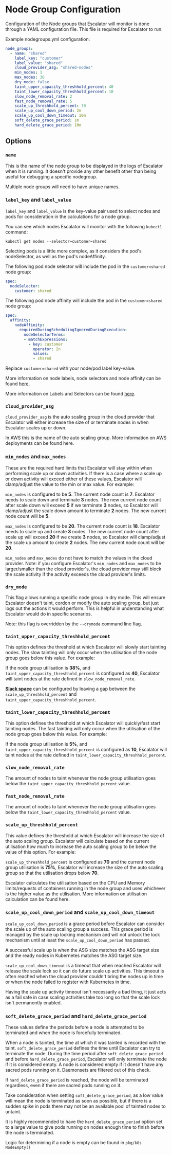 # Node Group Configuration

Configuration of the Node groups that Escalator will monitor is done through a YAML configuration file. This file is
required for Escalator to run. 

Example nodegroups.yml configuration:

```yaml
node_groups:
  - name: "shared"
    label_key: "customer"
    label_value: "shared"
    cloud_provider_asg: "shared-nodes"
    min_nodes: 1
    max_nodes: 30
    dry_mode: false
    taint_upper_capacity_threshhold_percent: 40
    taint_lower_capacity_threshhold_percent: 10
    slow_node_removal_rate: 2
    fast_node_removal_rate: 5
    scale_up_threshhold_percent: 70
    scale_up_cool_down_period: 2m
    scale_up_cool_down_timeout: 10m
    soft_delete_grace_period: 1m
    hard_delete_grace_period: 10m
```

## Options

### `name`

This is the name of the node group to be displayed in the logs of Escalator when it is running. It doesn't provide
any other benefit other than being useful for debugging a specific nodegroup.

Multiple node groups will need to have unique names.

### `label_key` and `label_value`

`label_key` and `label_value` is the key-value pair used to select nodes and pods for consideration in the calculations 
for a node group.

You can see which nodes Escalator will monitor with the following `kubectl` command:

`kubectl get nodes --selector=customer=shared`

Selecting pods is a little more complex, as it considers the pod's nodeSelector, as well as the pod's nodeAffinity.

The following pod node selector will include the pod in the `customer=shared` node group:

```yaml
spec:
  nodeSelector:
    customer: shared
```

The following pod node affinity will include the pod in the `customer=shared` node group:

```yaml
spec:
  affinity:
    nodeAffinity:
      requiredDuringSchedulingIgnoredDuringExecution:
        nodeSelectorTerms:
        - matchExpressions:
          - key: customer
            operator: In
            values:
            - shared
```

Replace `customer=shared` with your node/pod label key-value.

More information on node labels, node selectors and node affinity can be found 
[here](https://kubernetes.io/docs/concepts/configuration/assign-pod-node/).

More information on Labels and Selectors can be found 
[here](https://kubernetes.io/docs/concepts/overview/working-with-objects/labels/).

### `cloud_provider_asg`

`cloud_provider_asg` is the auto scaling group in the cloud provider that Escalator will either increase the size
of or terminate nodes in when Escalator scales up or down.

In AWS this is the name of the auto scaling group. More information on AWS deployments can be found here.

### `min_nodes` and `max_nodes`

These are the required hard limits that Escalator will stay within when performing scale up or down activities. If 
there is a case where a scale up or down activity will exceed either of these values, Escalator will clamp/adjust the 
value to the min or max value. For example:

`min_nodes` is configured to be **5**. The current node count is **7**. Escalator needs to scale down and terminate 
**3** nodes. The new current node count after scale down will exceed **5** if we terminate **3** nodes, so Escalator 
will clamp/adjust the scale down amount to terminate **2** nodes. The new current node count will be **5**.

`max_nodes` is configured to be **20**. The current node count is **18**. Escalator needs to scale up and create 
**3** nodes. The new current node count after scale up will exceed **20** if we create **3** nodes, so Escalator will 
clamp/adjust the scale up amount to create **2** nodes. The new current node count will be **20**.

`min_nodes` and `max_nodes` do not have to match the values in the cloud provider. Note: if you configure Escalator's
`min_nodes` and `max_nodes` to be larger/smaller than the cloud provider's, the cloud provider may still block the scale
activity if the activity exceeds the cloud provider's limits.

### `dry_mode`

This flag allows running a specific node group in dry mode. This will ensure Escalator doesn't taint, cordon or modify
the auto scaling group, but just logs out the actions it would perform. This is helpful in understanding what
Escalator would do in specific scenarios.

Note: this flag is overridden by the `--drymode` command line flag.

### `taint_upper_capacity_threshhold_percent`

This option defines the threshold at which Escalator will slowly start tainting nodes. The slow tainting will only occur
when the utilisation of the node group goes below this value. For example:

If the node group utilisation is **38%**, and `taint_upper_capacity_threshhold_percent` is configured as **40**,
Escalator will taint nodes at the rate defined in `slow_node_removal_rate`.

[**Slack space**]() can be configured by leaving a gap between the `scale_up_threshhold_percent` and 
`taint_upper_capacity_threshhold_percent`.

### `taint_lower_capacity_threshhold_percent`

This option defines the threshold at which Escalator will quickly/fast start tainting nodes. The fast tainting will only
occur when the utilisation of the node group goes below this value. For example:

If the node group utilisation is **5%**, and `taint_upper_capacity_threshhold_percent` is configured as **10**,
Escalator will taint nodes at the rate defined in `taint_lower_capacity_threshhold_percent`.

### `slow_node_removal_rate`

The amount of nodes to taint whenever the node group utilisation goes below the 
`taint_upper_capacity_threshhold_percent` value.

### `fast_node_removal_rate`

The amount of nodes to taint whenever the node group utilisation goes below the 
`taint_lower_capacity_threshhold_percent` value.

### `scale_up_threshhold_percent`

This value defines the threshold at which Escalator will increase the size of the auto scaling group. Escalator will
calculate based on the current utilisation how much to increase the auto scaling group to be below the value of this
option. For example:

`scale_up_threshhold_percent` is configured as **70** and the current node group utilisation is **75%**, Escalator will
increase the size of the auto scaling group so that the utilisation drops below **70**.

Escalator calculates the utilisation based on the CPU and Memory limits/requests of containers running in the node
group and uses whichever is the higher value as the utilisation. More information on utilisation calculation can be
found here.

### `scale_up_cool_down_period` and `scale_up_cool_down_timeout`

`scale_up_cool_down_period` is a grace period before Escalator can consider the scale up of the auto scaling group
a success. This grace period is managed by the scale up locking mechanism and will not unlock the lock mechanism until
at least the `scale_up_cool_down_period` has passed.

A successful scale up is when the ASG size matches the ASG target size and the ready nodes in Kubernetes matches the
ASG target size.

`scale_up_cool_down_timeout` is a timeout that when reached Escalator will release the scale lock so it can do future
scale up activities. This timeout is often reached when the cloud provider couldn't bring the nodes up in time or when
the node failed to register with Kubernetes in time.

Having the scale up activity timeout isn't necessarily a bad thing, it just acts as a fail safe in case scaling 
activities take too long so that the scale lock isn't permanently enabled.

### `soft_delete_grace_period` and `hard_delete_grace_period`

These values define the periods before a node is attempted to be terminated and when the node is forcefully terminated.

When a node is tainted, the time at which it was tainted is recorded with the taint. `soft_delete_grace_period` defines
the time until Escalator can try to terminate the node. During the time period after `soft_delete_grace_period` and
before `hard_delete_grace_period`, Escalator will only terminate the node if it is considered empty. A node is
considered empty if it doesn't have any sacred pods running on it. Daemonsets are filtered out of this check.

If `hard_delete_grace_period` is reached, the node will be terminated regardless, even if there are sacred pods 
running on it.

Take consideration when setting `soft_delete_grace_period`, as a low value will mean the node is terminated as soon as
possible, but if there is a sudden spike in pods there may not be an available pool of tainted nodes to untaint.

It is highly recommended to have the `hard_delete_grace_period` option set to a large value to give pods running on 
nodes enough time to finish before the node is terminated. 

Logic for determining if a node is empty can be found in `pkg/k8s` `NodeEmpty()`
